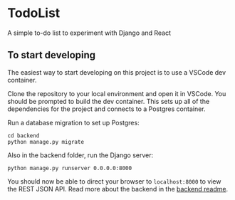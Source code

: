 # TodoList

A simple to-do list to experiment with Django and React

## To start developing

The easiest way to start developing on this project is to use a VSCode dev container.

Clone the repository to your local environment and open it in VSCode. You should be prompted to build the dev container. This sets up all of the dependencies for the project and connects to a Postgres container.

Run a database migration to set up Postgres:

```
cd backend
python manage.py migrate
```

Also in the backend folder, run the Django server:

```
python manage.py runserver 0.0.0.0:8000
```

You should now be able to direct your browser to `localhost:8000` to view the REST JSON API. Read more about the backend in the [backend readme](backend/README.md).
